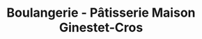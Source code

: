 ---
title: "Boulangerie - Pâtisserie Maison Ginestet-Cros"
url: /lombers/boulangerie-patisserie-maison-ginestet-cros/
shop: boulangerie
---